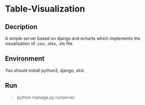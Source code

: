 # Table-Visualization
## Decription
A simple server based on django and echarts which implements the visualization of .csv, .xlsx, .xls file. 

## Environment
You should install python3, django, xlrd.

## Run
> python manage.py runserver
